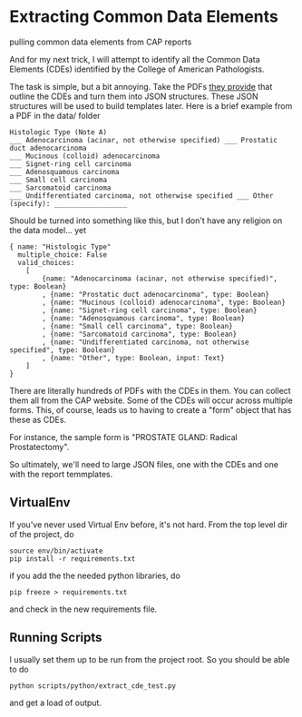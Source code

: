# Extracting Common Data Elements
pulling common data elements from CAP reports

And for my next trick, I will attempt to identify all the Common Data Elements (CDEs) identified by the College of American Pathologists.

The task is simple, but a bit annoying.  Take the PDFs <a href="http://www.cap.org/web/oracle/webcenter/portalapp/pagehierarchy/cancer_protocol_templates.jspx?_adf.ctrl-state=64odvofsf_43&_afrLoop=732070598957850#!">they provide</a> that outline the CDEs and turn them into JSON structures.  These JSON structures will be used to build templates later.  Here is a brief example from a PDF in the data/ folder

```
Histologic Type (Note A)
___ Adenocarcinoma (acinar, not otherwise specified) ___ Prostatic duct adenocarcinoma
___ Mucinous (colloid) adenocarcinoma
___ Signet-ring cell carcinoma
___ Adenosquamous carcinoma
___ Small cell carcinoma
___ Sarcomatoid carcinoma
___ Undifferentiated carcinoma, not otherwise specified ___ Other (specify): __________________
```

Should be turned into something like this, but I don't have any religion on the data model... yet

```
{ name: "Histologic Type"
  multiple_choice: False
  valid_choices: 
	[ 
		{name: "Adenocarcinoma (acinar, not otherwise specified)", type: Boolean}
		, {name: "Prostatic duct adenocarcinoma", type: Boolean}
		, {name: "Mucinous (colloid) adenocarcinoma", type: Boolean}
		, {name: "Signet-ring cell carcinoma", type: Boolean}
		, {name: "Adenosquamous carcinoma", type: Boolean}
		, {name: "Small cell carcinoma", type: Boolean}
		, {name: "Sarcomatoid carcinoma", type: Boolean}
		, {name: "Undifferentiated carcinoma, not otherwise specified", type: Boolean}
		, {name: "Other", type: Boolean, input: Text}
	]
}
```

There are literally hundreds of PDFs with the CDEs in them.  You can collect them all from the CAP website.  Some of the CDEs will occur across multiple forms.  This, of course, leads us to having to create a "form" object that has these as CDEs.

For instance, the sample form is "PROSTATE GLAND: Radical Prostatectomy".

So ultimately, we'll need to large JSON files, one with the CDEs and one with the report temmplates.

## VirtualEnv

If you've never used Virtual Env before, it's not hard.  From the top level dir of the project, do

```
source env/bin/activate
pip install -r requirements.txt
```

if you add the the needed python libraries, do 

```
pip freeze > requirements.txt
```

and check in the new requirements file.

## Running Scripts

I usually set them up to be run from the project root. So you should be able to do

```
python scripts/python/extract_cde_test.py
```

and get a load of output.
